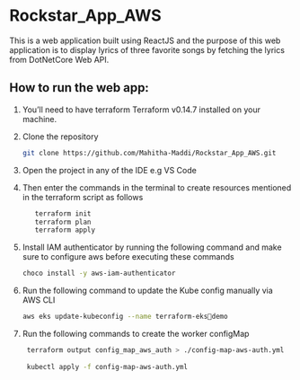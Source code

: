 # Rockstar_App_AWS

This is a web application built using ReactJS and the purpose of this web application is to display lyrics of three favorite songs by fetching the lyrics from DotNetCore Web API.

## How to run the web app:

1.  You’ll need to have terraform Terraform v0.14.7 installed on your machine.

2.  Clone the repository
    ```bash
    git clone https://github.com/Mahitha-Maddi/Rockstar_App_AWS.git
    ```

3.  Open the project in any of the IDE e.g VS Code

4.  Then enter the commands in the terminal to create resources mentioned in the terraform script as follows
    ```bash
       terraform init
       terraform plan
       terraform apply
    ```
5. Install IAM authenticator by running the following command and make sure to configure aws before executing these commands
    ```bash
    choco install -y aws-iam-authenticator
    ```
6.  Run the following command to update the Kube config manually via AWS CLI
    ```bash
    aws eks update-kubeconfig --name terraform-eksdemo

    ```
5. Run the following commands to create the worker configMap
   ```bash
    terraform output config_map_aws_auth > ./config-map-aws-auth.yml
    
    kubectl apply -f config-map-aws-auth.yml

   ```


